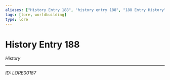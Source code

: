 ```yaml
---
aliases: ["History Entry 188", "history entry 188", "188 Entry History"]
tags: [lore, worldbuilding]
type: lore
---
```


# History Entry 188

*History*

---
*ID: LORE00187*